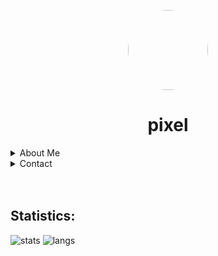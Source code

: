 <p align="center">
    <img style="border-radius: 100px" width="128" height="128" src="https://avatars0.githubusercontent.com/u/60579010?s=460&u=8500f9f0166bd5af5fa71af6b72b7d0e85145093&v=4">
</p>
<h1 align="center">pixel</h1>

<details>
<summary>About Me</summary>
    </br >
  Sup
</p>
I'm a 17 year old (1st 2021) nerd.
</p>
</details>

<details>
<summary>Contact</summary>
    </br >
<img align="left" alt="Discord" width="26px" src="https://discord.com/assets/07dca80a102d4149e9736d4b162cff6f.ico" /> Pixel#8194
</img>
</details>

<br />
<br />

## Statistics:
![stats](https://github-readme-stats.vercel.app/api?username=pixlofc&count_private=true&show_icons=true&include_all_commits=true&theme=dark) 
![langs](https://github-readme-stats.vercel.app/api/top-langs/?username=pixlofc&layout=compact&theme=dark)

